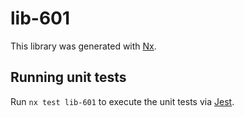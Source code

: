 # lib-601

This library was generated with [Nx](https://nx.dev).

## Running unit tests

Run `nx test lib-601` to execute the unit tests via [Jest](https://jestjs.io).
